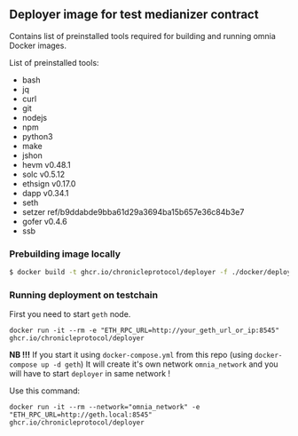 ## Deployer image for test medianizer contract

Contains list of preinstalled tools required for building and running omnia Docker images.

List of preinstalled tools:
 - bash 
 - jq 
 - curl 
 - git 
 - nodejs 
 - npm
 - python3 
 - make 
 - jshon
 - hevm v0.48.1
 - solc v0.5.12
 - ethsign v0.17.0
 - dapp v0.34.1
 - seth 
 - setzer ref/b9ddabde9bba61d29a3694ba15b657e36c84b3e7
 - gofer v0.4.6
 - ssb

### Prebuilding image locally

```bash
$ docker build -t ghcr.io/chronicleprotocol/deployer -f ./docker/deployer/Dockerfile .
```

### Running deployment on testchain

First you need to start `geth` node. 

```
docker run -it --rm -e "ETH_RPC_URL=http://your_geth_url_or_ip:8545" ghcr.io/chronicleprotocol/deployer
```

**NB !!!**
If you start it using `docker-compose.yml` from this repo (using `docker-compose up -d geth`) 
It will create it's own network `omnia_network` and you will have to start `deployer` in same network ! 

Use this command:

```
docker run -it --rm --network="omnia_network" -e "ETH_RPC_URL=http://geth.local:8545" ghcr.io/chronicleprotocol/deployer
```
